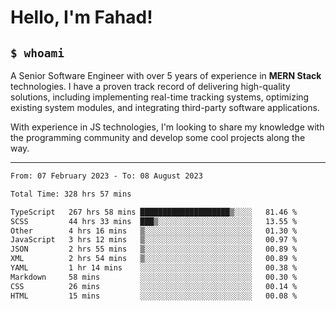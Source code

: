 <h1>Hello, I'm Fahad!</h1>

<h2><code>$ whoami</code></h2>

A Senior Software Engineer with over 5 years of experience in **MERN Stack** technologies. I have a proven track record of delivering high-quality solutions, including implementing real-time tracking systems, optimizing existing system modules, and integrating third-party software applications.

With experience in JS technologies, I'm looking to share my knowledge with the programming community and develop some cool projects along the way.

---

<!--START_SECTION:waka-->

```txt
From: 07 February 2023 - To: 08 August 2023

Total Time: 328 hrs 57 mins

TypeScript   267 hrs 58 mins ████████████████████▒░░░░   81.46 %
SCSS         44 hrs 33 mins  ███▒░░░░░░░░░░░░░░░░░░░░░   13.55 %
Other        4 hrs 16 mins   ▒░░░░░░░░░░░░░░░░░░░░░░░░   01.30 %
JavaScript   3 hrs 12 mins   ▒░░░░░░░░░░░░░░░░░░░░░░░░   00.97 %
JSON         2 hrs 55 mins   ▒░░░░░░░░░░░░░░░░░░░░░░░░   00.89 %
XML          2 hrs 54 mins   ▒░░░░░░░░░░░░░░░░░░░░░░░░   00.89 %
YAML         1 hr 14 mins    ░░░░░░░░░░░░░░░░░░░░░░░░░   00.38 %
Markdown     58 mins         ░░░░░░░░░░░░░░░░░░░░░░░░░   00.30 %
CSS          26 mins         ░░░░░░░░░░░░░░░░░░░░░░░░░   00.14 %
HTML         15 mins         ░░░░░░░░░░░░░░░░░░░░░░░░░   00.08 %
```

<!--END_SECTION:waka-->

<!--
**heyFahad/heyFahad** is a ✨ _special_ ✨ repository because its `README.md` (this file) appears on your GitHub profile.

Here are some ideas to get you started:

- 🔭 I’m currently working on ...
- 🌱 I’m currently learning ...
- 👯 I’m looking to collaborate on ...
- 🤔 I’m looking for help with ...
- 💬 Ask me about ...
- 📫 How to reach me: ...
- 😄 Pronouns: ...
- ⚡ Fun fact: ...
-->
